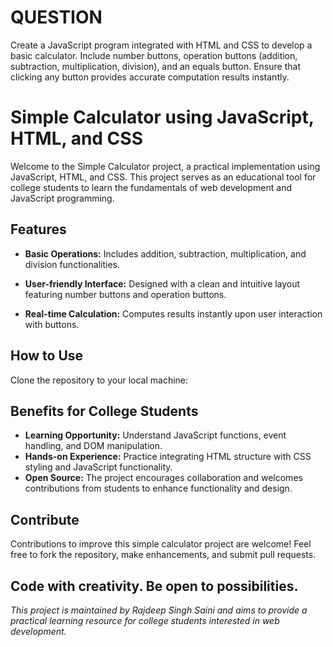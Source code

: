 # QUESTION
Create a JavaScript program integrated with HTML and CSS to develop a basic calculator. Include number buttons, operation buttons (addition, subtraction, multiplication, division), and an equals button. Ensure that clicking any button provides accurate computation results instantly.


# Simple Calculator using JavaScript, HTML, and CSS
Welcome to the Simple Calculator project, a practical implementation using JavaScript, HTML, and CSS. This project serves as an educational tool for college students to learn the fundamentals of web development and JavaScript programming.


## Features
- **Basic Operations:** Includes addition, subtraction, multiplication, and division functionalities.
  
- **User-friendly Interface:** Designed with a clean and intuitive layout featuring number buttons and operation buttons.

- **Real-time Calculation:** Computes results instantly upon user interaction with buttons.


## How to Use
Clone the repository to your local machine:


## Benefits for College Students

- **Learning Opportunity:** Understand JavaScript functions, event handling, and DOM manipulation.
- **Hands-on Experience:** Practice integrating HTML structure with CSS styling and JavaScript functionality.
- **Open Source:** The project encourages collaboration and welcomes contributions from students to enhance functionality and design.


## Contribute
Contributions to improve this simple calculator project are welcome! Feel free to fork the repository, make enhancements, and submit pull requests.



**Code with creativity. Be open to possibilities.**
---

*This project is maintained by Rajdeep Singh Saini and aims to provide a practical learning resource for college students interested in web development.*
